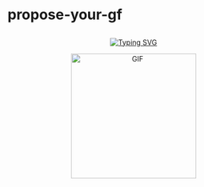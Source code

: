 # propose-your-gf
## <!-- Typing SVG --> 
 <p align="center"> 
     <a href="https://git.io/J0hKr"> 
         <img 
         src="https://readme-typing-svg.herokuapp.com?size=30&width=800&lines=PROPOSE+YOUR+GF..." 
             alt="Typing SVG" 
         /> 
     </a> 
 </p> 
 <div align="center"> 
   <p align="center"> 
 <img src="https://media3.giphy.com/media/orU4txbRZIp6vJheJ9/giphy.webp?cid=6c09b9529160rseyoqqvu62h3j81h83pslmviaj3fntdzvgk&ep=v1_internal_gif_by_id&rid=giphy.webp&ct=g" alt="GIF" width="250" height="250"/> 
 </p> 
